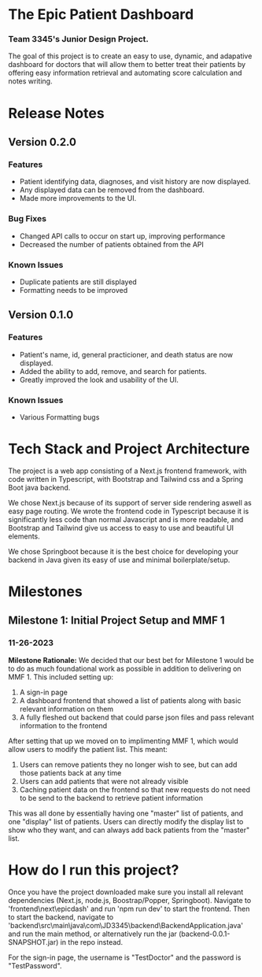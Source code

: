 # The Epic Patient Dashboard
### Team 3345's Junior Design Project. 

The goal of this project is to create an easy to use, dynamic, and adapative dashboard for doctors that will allow them to better treat their patients by offering easy information retrieval and automating score calculation and notes writing.

# Release Notes

## Version 0.2.0

### Features
* Patient identifying data, diagnoses, and visit history are now displayed.
* Any displayed data can be removed from the dashboard.
* Made more improvements to the UI.

### Bug Fixes
* Changed API calls to occur on start up, improving performance
* Decreased the number of patients obtained from the API

### Known Issues
* Duplicate patients are still displayed
* Formatting needs to be improved

## Version 0.1.0

### Features
* Patient's name, id, general practicioner, and death status are now displayed.
* Added the ability to add, remove, and search for patients.
* Greatly improved the look and usability of the UI.

### Known Issues
* Various Formatting bugs


# Tech Stack and Project Architecture

The project is a web app consisting of a Next.js frontend framework, with code written in Typescript, with Bootstrap and Tailwind css and a Spring Boot java backend.

We chose Next.js because of its support of server side rendering aswell as easy page routing. We wrote the frontend code in Typescript because it is significantly less code than normal Javascript and is more readable, and Bootstrap and Tailwind give us access to easy to use and beautiful UI elements.

We chose Springboot because it is the best choice for developing your backend in Java given its easy of use and minimal boilerplate/setup.

# Milestones

## Milestone 1: Initial Project Setup and MMF 1
### 11-26-2023
**Milestone Rationale:**
We decided that our best bet for Milestone 1 would be to do as much foundational work as possible in addition to delivering on MMF 1. This included setting up:
1. A sign-in page
2. A dashboard frontend that showed a list of patients along with basic relevant information on them
3. A fully fleshed out backend that could parse json files and pass relevant information to the frontend
   
After setting that up we moved on to implimenting MMF 1, which would allow users to modify the patient list. This meant:
1. Users can remove patients they no longer wish to see, but can add those patients back at any time
2. Users can add patients that were not already visible
3. Caching patient data on the frontend so that new requests do not need to be send to the backend to retrieve patient information
   
This was all done by essentially having one "master" list of patients, and one "display" list of patients. Users can directly modify the display list to show who they want, and can always add back patients from the "master" list.

# How do I run this project?
Once you have the project downloaded make sure you install all relevant dependencies (Next.js, node.js, Boostrap/Popper, Springboot).
Navigate to 'frontend\next\epicdash' and run 'npm run dev' to start the frontend.
Then to start the backend, navigate to 'backend\src\main\java\com\JD3345\backend\BackendApplication.java' and run the main method, or alternatively run the jar (backend-0.0.1-SNAPSHOT.jar) in the repo instead.

For the sign-in page, the username is "TestDoctor" and the password is "TestPassword".


